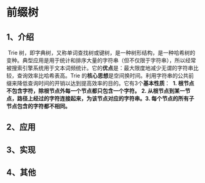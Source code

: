 # 前缀树

## 1、介绍
​		Trie 树，即字典树，又称单词查找树或键树，是一种树形结构，是一种哈希树的变种。典型应用是用于统计和排序大量的字符串（但不仅限于字符串），所以经常被搜索引擎系统用于文本词频统计。它的**优点**是：最大限度地减少无谓的字符串比较，查询效率比哈希表高。
​		Trie 的**核心思想**是空间换时间。利用字符串的公共前缀来降低查询时间的开销以达到提高效率的目的。
​		它有3个**基本性质**：
​				**1. 根节点不包含字符，除根节点外每一个节点都只包含一个字符。**
​        		**2. 从根节点到某一节点，路径上经过的字符连接起来，为该节点对应的字符串。**
​				**3. 每个节点的所有子节点包含的字符都不相同。**

## 2、应用

## 3、实现

## 4、其他
